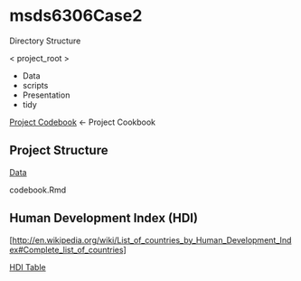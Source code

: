 # msds6306Case2

Directory Structure

< project_root >

- Data
- scripts
- Presentation
- tidy


[Project Codebook](codebook.md) <- Project Cookbook

## Project Structure

[Data](Data)


codebook.Rmd


## Human Development Index (HDI)

[http://en.wikipedia.org/wiki/List_of_countries_by_Human_Development_Index#Complete_list_of_countries]

[HDI Table](outputdata/HDI_By_Countries.csv)


